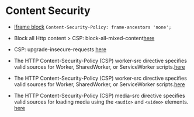 # Content Security
 - [Iframe block](https://developer.mozilla.org/en-US/docs/Web/HTTP/Headers/Content-Security-Policy/frame-ancestors) 
    `Content-Security-Policy: frame-ancestors 'none';`
 - Block all Http content > CSP: block-all-mixed-content[here](https://developer.mozilla.org/en-US/docs/Web/HTTP/Headers/Content-Security-Policy/block-all-mixed-content#Examples)
 - CSP: upgrade-insecure-requests [here](https://developer.mozilla.org/en-US/docs/Web/HTTP/Headers/Content-Security-Policy/upgrade-insecure-requests#Examples)

- The HTTP Content-Security-Policy (CSP) worker-src directive specifies valid sources for Worker, SharedWorker, or ServiceWorker scripts.[here](https://developer.mozilla.org/en-US/docs/Web/HTTP/Headers/Content-Security-Policy/worker-src#Examples)

- The HTTP Content-Security-Policy (CSP) worker-src directive specifies valid sources for Worker, SharedWorker, or ServiceWorker scripts.[here](https://developer.mozilla.org/en-US/docs/Web/HTTP/Headers/Content-Security-Policy/manifest-src#Examples)

- The HTTP Content-Security-Policy (CSP) media-src directive specifies valid sources for loading media using the `<audio>` and `<video>` elements. [here](https://developer.mozilla.org/en-US/docs/Web/HTTP/Headers/Content-Security-Policy/media-src#Examples)
